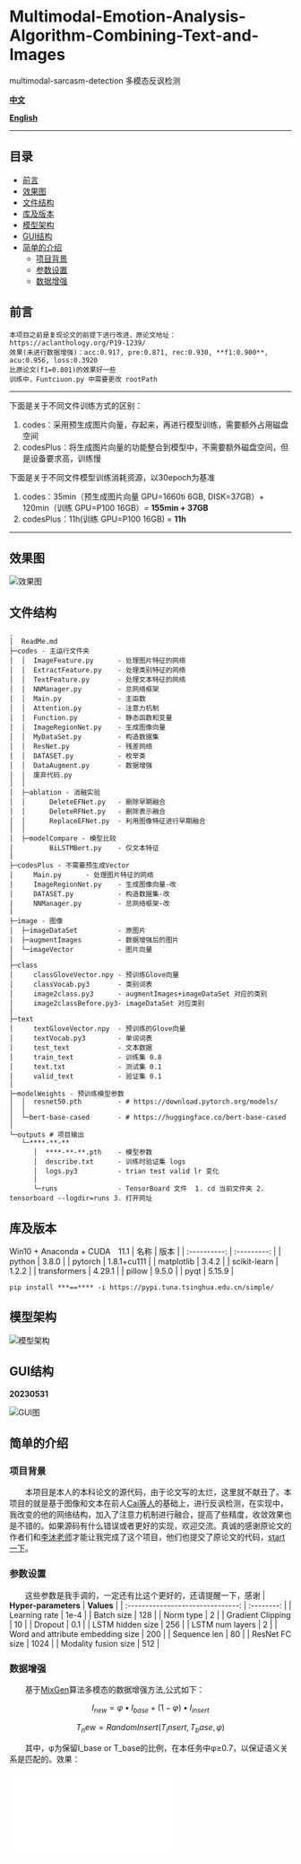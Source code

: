 # Multimodal-Emotion-Analysis-Algorithm-Combining-Text-and-Images
multimodal-sarcasm-detection 多模态反讽检测

**[中文](./README.md)**

**[English ](./README_EN.md)**

****
## 目录
* [前言](#前言)
* [效果图](#效果图)
* [文件结构](#文件结构)
* [库及版本](#库及版本)
* [模型架构](#模型架构)
* [GUI结构](#GUI结构)
* [简单的介绍](#简单的介绍)
   * [项目背景](#项目背景)
   * [参数设置](#参数设置)
   * [数据增强](#数据增强)

## 前言
```
本项目之前是复现论文的前提下进行改进，原论文地址： https://aclanthology.org/P19-1239/
效果(未进行数据增强)：acc:0.917, pre:0.871, rec:0.930, **f1:0.900**, acu:0.956, loss:0.3920
比原论文(f1=0.801)的效果好一些
训练中，Funtciuon.py 中需要更改 rootPath
```
------

下面是关于不同文件训练方式的区别：

1. codes：采用预生成图片向量，存起来，再进行模型训练，需要额外占用磁盘空间
2. codesPlus：将生成图片向量的功能整合到模型中，不需要额外磁盘空间，但是设备要求高，训练慢

下面是关于不同文件模型训练消耗资源，以30epoch为基准

1. codes：35min（预生成图片向量 GPU=1660ti 6GB, DISK=37GB）+ 120min（训练 GPU=P100 16GB）= **155min + 37GB**
2. codesPlus：11h(训练 GPU=P100 16GB) =  **11h**

------



## 效果图
![效果图](./ReadMePictureSample/logs.png)
## 文件结构
```
.
│  ReadMe.md 
├─codes - 主运行文件夹
│  │  ImageFeature.py      - 处理图片特征的网络
│  │  ExtractFeature.py    - 处理类别特征的网络
│  │  TextFeature.py       - 处理文本特征的网络
│  │  NNManager.py         - 总网络框架
│  │  Main.py              - 主函数
│  │  Attention.py         - 注意力机制
│  │  Function.py          - 静态函数和变量
│  │  ImageRegionNet.py    - 生成图像向量
│  │  MyDataSet.py         - 构造数据集
│  │  ResNet.py            - 残差网络
│  │  DATASET.py           - 枚举类
│  │  DataAugment.py       - 数据增强
│  │  废弃代码.py
│  │  
│  ├─ablation - 消融实验
│  │      DeleteEFNet.py   - 删除早期融合
│  │      DeleteRFNet.py   - 删除表示融合
│  │      ReplaceEFNet.py  - 利用图像特征进行早期融合
│  │      
│  ├─modelCompare - 模型比较
│         BiLSTMBert.py    - 仅文本特征
|
├─codesPlus - 不需要预生成Vector
│     Main.py      - 处理图片特征的网络
│     ImageRegionNet.py    - 生成图像向量-改
│     DATASET.py           - 构造数据集-改
│     NNManager.py         - 总网络框架-改
|
├─image - 图像
│  ├─imageDataSet          - 原图片
│  ├─augmentImages         - 数据增强后的图片
│  └─imageVector           - 图片向量
|
├─class
│     classGloveVector.npy - 预训练Glove向量 
│     classVocab.py3       - 类别词表
│     image2class.py3      - augmentImages+imageDataSet 对应的类别
│     image2classBefore.py3- imageDataSet 对应类别
|
├─text
│     textGloveVector.npy  - 预训练的Glove向量
│     textVocab.py3        - 单词词表
│     test_text            - 文本数据
│     train_text           - 训练集 0.8
│     text.txt             - 测试集 0.1
│     valid_text           - 验证集 0.1
|
├─modelWeights - 预训练模型参数
│  │  resnet50.pth         - # https://download.pytorch.org/models/
│  │  
│  └─bert-base-cased       - # https://huggingface.co/bert-base-cased
│          
└─outputs # 项目输出
   └─****-**-**
      │  ****-**-**.pth    - 模型参数
      │  describe.txt      - 训练时验证集 logs
      │  logs.py3          - trian test valid lr 变化
      |    
      └─runs               - TensorBoard 文件  1. cd 当前文件夹 2. tensorboard --logdir=runs 3. 打开网址
```
## 库及版本
Win10 + Anaconda + CUDA　11.1
|     名称     |    版本     |
| :----------: | :---------: |
|    python    |    3.8.0    |
|   pytorch    | 1.8.1+cu111 |
|  matplotlib  |    3.4.2    |
| scikit-learn |    1.2.2    |
| transformers |   4.29.1    |
|    pillow    |    9.5.0    |
|    pyqt      |    5.15.9   |
```
pip install ***==**** -i https://pypi.tuna.tsinghua.edu.cn/simple/
```

## 模型架构
![模型架构](./ReadMePictureSample/%E6%A8%A1%E5%9E%8B%E6%9E%B6%E6%9E%84.png)

## GUI结构
**20230531**

![GUI图](./ReadMePictureSample/GUI.png)

## 简单的介绍
### 项目背景
<!-- ![SDUST](./ReadMePictureSample/sdust.png) -->

　　本项目是本人的本科论文的源代码，由于论文写的太烂，这里就不献丑了。本项目的就是基于图像和文本在前人[Cai等人](https://aclanthology.org/P19-1239/)的基础上，进行反讽检测，在实现中，我改变的他的网络结构，加入了注意力机制进行融合，提高了些精度，收敛效果也是不错的。如果源码有什么错误或者更好的实现，欢迎交流。真诚的感谢原论文的作者们和[李沐老师](https://space.bilibili.com/1567748478)才能让我完成了这个项目，他们也提交了原论文的代码，[start一下](https://github.com/headacheboy/data-of-multimodal-sarcasm-detection)。

### 参数设置
　　这些参数是我手调的，一定还有比这个更好的，还请提醒一下，感谢
|       **Hyper-parameters**        | **Values** |
| :-------------------------------: | :--------: |
|           Learning rate           |    1e-4    |
|            Batch size             |    128     |
|             Norm type             |     2      |
|         Gradient Clipping         |     10     |
|              Dropout              |    0.1     |
|         LSTM hidden size          |    256     |
|          LSTM num layers          |     2      |
| Word and attribute embedding size |    200     |
|           Sequence len            |     80     |
|          ResNet FC size           |    1024    |
|       Modality fusion size        |    512     |

### 数据增强
　　基于[MixGen](https://arxiv.org/abs/2206.08358)算法多模态的数据增强方法,公式如下：

$$I_{new}=\varphi\bullet I_{base}+\left(1-\varphi\right)\bullet I_{insert}$$

$$T_new=RandomInsert(T_insert,T_base,\varphi)$$

　　其中，φ为保留I_base  or T_base的比例，在本任务中φ≥0.7，以保证语义关系是匹配的。效果：

![图片增强](./ReadMePictureSample/%E5%9B%BE%E7%89%87%E5%A2%9E%E5%BC%BA%E6%A0%B7%E4%BE%8B.md)




